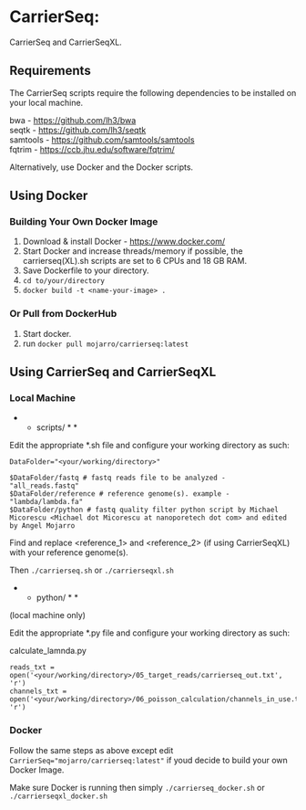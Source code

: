 # CarrierSeq: 

CarrierSeq and CarrierSeqXL.

## Requirements

The CarrierSeq scripts require the following dependencies to be installed on your local machine.

bwa - https://github.com/lh3/bwa</br>
seqtk - https://github.com/lh3/seqtk</br>
samtools - https://github.com/samtools/samtools</br>
fqtrim - https://ccb.jhu.edu/software/fqtrim/</br>

Alternatively, use Docker and the Docker scripts.

## Using Docker
### Building Your Own Docker Image

1. Download & install Docker - https://www.docker.com/
2. Start Docker and increase threads/memory if possible, the carrierseq(XL).sh scripts are set to 6 CPUs and 18 GB RAM.
3. Save Dockerfile to your directory.
4. ```cd to/your/directory```
5. ```docker build -t <name-your-image> .```

### Or Pull from DockerHub

1. Start docker.
2. run ```docker pull mojarro/carrierseq:latest```

## Using CarrierSeq and CarrierSeqXL
### Local Machine

* * scripts/ * *

Edit the appropriate *.sh file and configure your working directory as such:

```
DataFolder="<your/working/directory>" 

$DataFolder/fastq # fastq reads file to be analyzed - "all_reads.fastq"
$DataFolder/reference # reference genome(s). example - "lambda/lambda.fa"
$DataFolder/python # fastq quality filter python script by Michael Micorescu <Michael dot Micorescu at nanoporetech dot com> and edited by Angel Mojarro
```
Find and replace <reference_1> and <reference_2> (if using CarrierSeqXL) with your reference genome(s).

Then ```./carrierseq.sh``` or ```./carrierseqxl.sh```

* * python/ * *

(local machine only)

Edit the appropriate *.py file and configure your working directory as such:

calculate_lamnda.py
```
reads_txt = open('<your/working/directory>/05_target_reads/carrierseq_out.txt', 'r')
channels_txt = open('<your/working/directory>/06_poisson_calculation/channels_in_use.txt', 'r')
```



### Docker

Follow the same steps as above except edit ```CarrierSeq="mojarro/carrierseq:latest"``` if youd decide to build your own Docker Image.

Make sure Docker is running then simply ```./carrierseq_docker.sh``` or ```./carrierseqxl_docker.sh```

